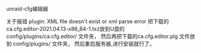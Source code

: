 unraid-cfg编辑器

关于报错 plugin: XML file doesn't exist or xml parse error
把下载的ca.cfg.editor-2021.04.13-x86_64-1.txz放到U盘的 config/plugins/ca.cfg.editor/ 文件夹，
然后再把下载的ca.cfg.editor.plg 文件放到 config/plugins/ 文件夹，
然后重启服务器,进行安装就行了。
